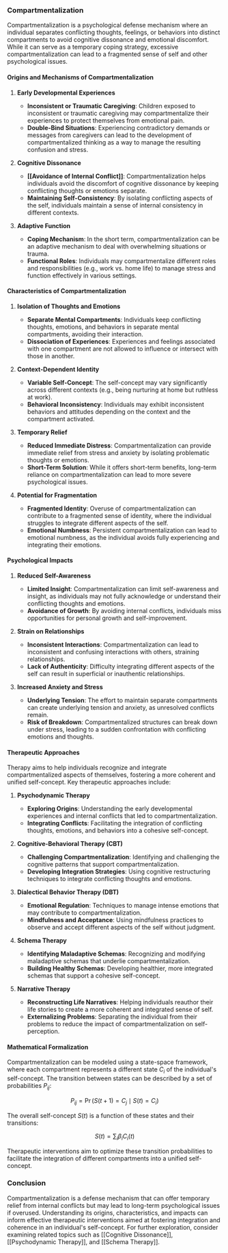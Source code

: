 ### Compartmentalization

Compartmentalization is a psychological defense mechanism where an individual separates conflicting thoughts, feelings, or behaviors into distinct compartments to avoid cognitive dissonance and emotional discomfort. While it can serve as a temporary coping strategy, excessive compartmentalization can lead to a fragmented sense of self and other psychological issues.

#### Origins and Mechanisms of Compartmentalization

1. **Early Developmental Experiences**
   - **Inconsistent or Traumatic Caregiving**: Children exposed to inconsistent or traumatic caregiving may compartmentalize their experiences to protect themselves from emotional pain.
   - **Double-Bind Situations**: Experiencing contradictory demands or messages from caregivers can lead to the development of compartmentalized thinking as a way to manage the resulting confusion and stress.

2. **Cognitive Dissonance**
   - **[[Avoidance of Internal Conflict]]**: Compartmentalization helps individuals avoid the discomfort of cognitive dissonance by keeping conflicting thoughts or emotions separate.
   - **Maintaining Self-Consistency**: By isolating conflicting aspects of the self, individuals maintain a sense of internal consistency in different contexts.

3. **Adaptive Function**
   - **Coping Mechanism**: In the short term, compartmentalization can be an adaptive mechanism to deal with overwhelming situations or trauma.
   - **Functional Roles**: Individuals may compartmentalize different roles and responsibilities (e.g., work vs. home life) to manage stress and function effectively in various settings.

#### Characteristics of Compartmentalization

1. **Isolation of Thoughts and Emotions**
   - **Separate Mental Compartments**: Individuals keep conflicting thoughts, emotions, and behaviors in separate mental compartments, avoiding their interaction.
   - **Dissociation of Experiences**: Experiences and feelings associated with one compartment are not allowed to influence or intersect with those in another.

2. **Context-Dependent Identity**
   - **Variable Self-Concept**: The self-concept may vary significantly across different contexts (e.g., being nurturing at home but ruthless at work).
   - **Behavioral Inconsistency**: Individuals may exhibit inconsistent behaviors and attitudes depending on the context and the compartment activated.

3. **Temporary Relief**
   - **Reduced Immediate Distress**: Compartmentalization can provide immediate relief from stress and anxiety by isolating problematic thoughts or emotions.
   - **Short-Term Solution**: While it offers short-term benefits, long-term reliance on compartmentalization can lead to more severe psychological issues.

4. **Potential for Fragmentation**
   - **Fragmented Identity**: Overuse of compartmentalization can contribute to a fragmented sense of identity, where the individual struggles to integrate different aspects of the self.
   - **Emotional Numbness**: Persistent compartmentalization can lead to emotional numbness, as the individual avoids fully experiencing and integrating their emotions.

#### Psychological Impacts

1. **Reduced Self-Awareness**
   - **Limited Insight**: Compartmentalization can limit self-awareness and insight, as individuals may not fully acknowledge or understand their conflicting thoughts and emotions.
   - **Avoidance of Growth**: By avoiding internal conflicts, individuals miss opportunities for personal growth and self-improvement.

2. **Strain on Relationships**
   - **Inconsistent Interactions**: Compartmentalization can lead to inconsistent and confusing interactions with others, straining relationships.
   - **Lack of Authenticity**: Difficulty integrating different aspects of the self can result in superficial or inauthentic relationships.

3. **Increased Anxiety and Stress**
   - **Underlying Tension**: The effort to maintain separate compartments can create underlying tension and anxiety, as unresolved conflicts remain.
   - **Risk of Breakdown**: Compartmentalized structures can break down under stress, leading to a sudden confrontation with conflicting emotions and thoughts.

#### Therapeutic Approaches

Therapy aims to help individuals recognize and integrate compartmentalized aspects of themselves, fostering a more coherent and unified self-concept. Key therapeutic approaches include:

1. **Psychodynamic Therapy**
   - **Exploring Origins**: Understanding the early developmental experiences and internal conflicts that led to compartmentalization.
   - **Integrating Conflicts**: Facilitating the integration of conflicting thoughts, emotions, and behaviors into a cohesive self-concept.

2. **Cognitive-Behavioral Therapy (CBT)**
   - **Challenging Compartmentalization**: Identifying and challenging the cognitive patterns that support compartmentalization.
   - **Developing Integration Strategies**: Using cognitive restructuring techniques to integrate conflicting thoughts and emotions.

3. **Dialectical Behavior Therapy (DBT)**
   - **Emotional Regulation**: Techniques to manage intense emotions that may contribute to compartmentalization.
   - **Mindfulness and Acceptance**: Using mindfulness practices to observe and accept different aspects of the self without judgment.

4. **Schema Therapy**
   - **Identifying Maladaptive Schemas**: Recognizing and modifying maladaptive schemas that underlie compartmentalization.
   - **Building Healthy Schemas**: Developing healthier, more integrated schemas that support a cohesive self-concept.

5. **Narrative Therapy**
   - **Reconstructing Life Narratives**: Helping individuals reauthor their life stories to create a more coherent and integrated sense of self.
   - **Externalizing Problems**: Separating the individual from their problems to reduce the impact of compartmentalization on self-perception.

#### Mathematical Formalization

Compartmentalization can be modeled using a state-space framework, where each compartment represents a different state $C_i$ of the individual's self-concept. The transition between states can be described by a set of probabilities $P_{ij}$:

$$
P_{ij} = \Pr(S(t+1) = C_j \mid S(t) = C_i)
$$

The overall self-concept $S(t)$ is a function of these states and their transitions:

$$
S(t) = \sum_{i} \beta_i C_i(t)
$$

Therapeutic interventions aim to optimize these transition probabilities to facilitate the integration of different compartments into a unified self-concept.

### Conclusion

Compartmentalization is a defense mechanism that can offer temporary relief from internal conflicts but may lead to long-term psychological issues if overused. Understanding its origins, characteristics, and impacts can inform effective therapeutic interventions aimed at fostering integration and coherence in an individual's self-concept. For further exploration, consider examining related topics such as [[Cognitive Dissonance]], [[Psychodynamic Therapy]], and [[Schema Therapy]].